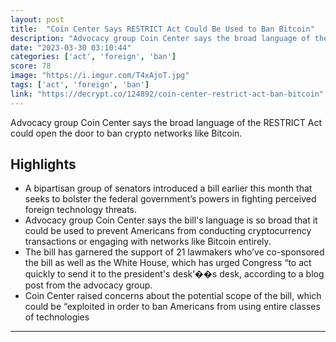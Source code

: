 ```yaml
---
layout: post
title:  "Coin Center Says RESTRICT Act Could Be Used to Ban Bitcoin"
description: "Advocacy group Coin Center says the broad language of the RESTRICT Act could open the door to ban crypto networks like Bitcoin."
date: "2023-03-30 03:10:44"
categories: ['act', 'foreign', 'ban']
score: 78
image: "https://i.imgur.com/T4xAjoT.jpg"
tags: ['act', 'foreign', 'ban']
link: "https://decrypt.co/124892/coin-center-restrict-act-ban-bitcoin"
---
```


Advocacy group Coin Center says the broad language of the RESTRICT Act could open the door to ban crypto networks like Bitcoin.

## Highlights

- A bipartisan group of senators introduced a bill earlier this month that seeks to bolster the federal government’s powers in fighting perceived foreign technology threats.
- Advocacy group Coin Center says the bill's language is so broad that it could be used to prevent Americans from conducting cryptocurrency transactions or engaging with networks like Bitcoin entirely.
- The bill has garnered the support of 21 lawmakers who’ve co-sponsored the bill as well as the White House, which has urged Congress “to act quickly to send it to the president's desk’��s desk, according to a blog post from the advocacy group.
- Coin Center raised concerns about the potential scope of the bill, which could be “exploited in order to ban Americans from using entire classes of technologies

---
